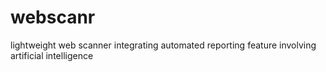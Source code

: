 # webscanr
lightweight web scanner integrating automated reporting feature involving artificial intelligence
